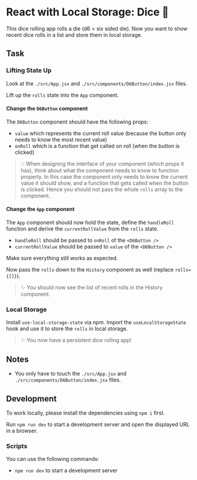 # React with Local Storage: Dice 🎲

This dice rolling app rolls a die (d6 = six sided die). Now you want to show recent dice rolls in a list and store them in local storage.

## Task

### Lifting State Up

Look at the `./src/App.jsx` and `./src/components/D6Button/index.jsx` files.

Lift up the `rolls` state into the `App` component.

#### Change the `D6Button` component

The `D6Button` component should have the following props:

- `value` which represents the current roll value (because the button only needs to know the most recent value)
- `onRoll` which is a function that get called on roll (when the button is clicked)

> 💡 When designing the interface of your component (which props it has), think about what the component needs to know to function properly. In this case the component only needs to know the current value it should show, and a function that gets called when the button is clicked. Hence you should not pass the whole `rolls` array to the component.

#### Change the `App` component

The `App` component should now hold the state, define the `handleRoll` function and derive the `currentRollValue` from the `rolls` state.

- `handleRoll` should be passed to `onRoll` of the `<D6Button />`
- `currentRollValue` should be passed to `value` of the `<D6Button />`

Make sure everything still works as expected.

Now pass the `rolls` down to the `History` component as well (replace `rolls={[]}`).

> ✨ You should now see the list of recent rolls in the History component.

### Local Storage

Install `use-local-storage-state` via npm. Import the `useLocalStorageState` hook and use it to store the `rolls` in local storage.

> ✨ You now have a persistent dice rolling app!

## Notes

- You only have to touch the `./src/App.jsx` and `./src/components/D6Button/index.jsx` files.

## Development

To work locally, please install the dependencies using `npm i` first.

Run `npm run dev` to start a development server and open the displayed URL in a browser.

### Scripts

You can use the following commands:

- `npm run dev` to start a development server
